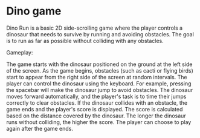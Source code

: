 # Dino game

Dino Run is a basic 2D side-scrolling game where the player controls a dinosaur that needs to survive by running and avoiding obstacles. The goal is to run as far as possible without colliding with any obstacles.

Gameplay:

The game starts with the dinosaur positioned on the ground at the left side of the screen.
As the game begins, obstacles (such as cacti or flying birds) start to appear from the right side of the screen at random intervals.
The player can control the dinosaur using the keyboard. For example, pressing the spacebar will make the dinosaur jump to avoid obstacles.
The dinosaur moves forward automatically, and the player's task is to time their jumps correctly to clear obstacles.
If the dinosaur collides with an obstacle, the game ends and the player's score is displayed.
The score is calculated based on the distance covered by the dinosaur. The longer the dinosaur runs without colliding, the higher the score.
The player can choose to play again after the game ends.
